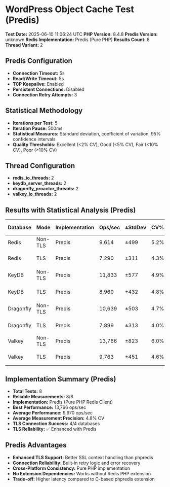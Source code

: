 # WordPress Object Cache Test (Predis)

**Test Date:** 2025-06-10 11:06:24 UTC
**PHP Version:** 8.4.8
**Predis Version:** unknown
**Redis Implementation:** Predis (Pure PHP)
**Results Count:** 8
**Thread Variant:** 2

## Predis Configuration

- **Connection Timeout:** 5s
- **Read/Write Timeout:** 5s
- **TCP Keepalive:** Enabled
- **Persistent Connections:** Disabled
- **Connection Retry Attempts:** 3

## Statistical Methodology

- **Iterations per Test:** 5
- **Iteration Pause:** 500ms
- **Statistical Measures:** Standard deviation, coefficient of variation, 95% confidence intervals
- **Quality Thresholds:** Excellent (<2% CV), Good (<5% CV), Fair (<10% CV), Poor (≥10% CV)

## Thread Configuration

- **redis_io_threads:** 2
- **keydb_server_threads:** 2
- **dragonfly_proactor_threads:** 2
- **valkey_io_threads:** 2

## Results with Statistical Analysis (Predis)

| Database | Mode | Implementation | Ops/sec | ±StdDev | CV% | Quality | Latency(ms) | ±StdDev | P95 Lat | P99 Lat | 95% CI | Iterations |
| --- | --- | --- | --- | --- | --- | --- | --- | --- | --- | --- | --- | --- | 
| Redis | Non-TLS | Predis | 9,614 | ±499 | 5.2% | 🟠 fair | 0.104 | ±0.006 | 0.176 | 0.222 | 8,994-10,233 | 5 |
| Redis | TLS | Predis | 7,290 | ±311 | 4.3% | 🟡 good | 0.137 | ±0.006 | 0.234 | 0.295 | 6,904-7,677 | 5 |
| KeyDB | Non-TLS | Predis | 11,833 | ±577 | 4.9% | 🟡 good | 0.084 | ±0.004 | 0.144 | 0.184 | 11,117-12,550 | 5 |
| KeyDB | TLS | Predis | 8,960 | ±432 | 4.8% | 🟡 good | 0.111 | ±0.006 | 0.188 | 0.241 | 8,423-9,496 | 5 |
| Dragonfly | Non-TLS | Predis | 10,639 | ±503 | 4.7% | 🟡 good | 0.094 | ±0.005 | 0.161 | 0.216 | 10,014-11,263 | 5 |
| Dragonfly | TLS | Predis | 7,899 | ±313 | 4.0% | 🟡 good | 0.126 | ±0.005 | 0.207 | 0.287 | 7,510-8,288 | 5 |
| Valkey | Non-TLS | Predis | 13,766 | ±823 | 6.0% | 🟠 fair | 0.072 | ±0.005 | 0.126 | 0.163 | 12,744-14,788 | 5 |
| Valkey | TLS | Predis | 9,763 | ±451 | 4.6% | 🟡 good | 0.102 | ±0.005 | 0.173 | 0.233 | 9,203-10,322 | 5 |

## Implementation Summary (Predis)

- **Total Tests:** 8
- **Reliable Measurements:** 8/8
- **Implementation:** Predis (Pure PHP Redis Client)
- **Best Performance:** 13,766 ops/sec
- **Average Performance:** 9,970 ops/sec
- **Average Measurement Precision:** 4.8% CV
- **TLS Connection Success:** 4/4 databases
- **TLS Reliability:** ✅ Enhanced with Predis

## Predis Advantages

- **Enhanced TLS Support:** Better SSL context handling than phpredis
- **Connection Reliability:** Built-in retry logic and error recovery
- **Cross-Platform Consistency:** Pure PHP implementation
- **No Extension Dependencies:** Works without Redis PHP extension
- **Trade-off:** Higher latency compared to C-based phpredis extension

